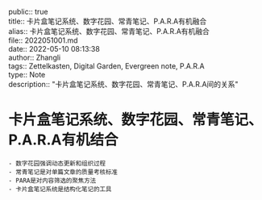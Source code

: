public:: true  
title:: 卡片盒笔记系统、数字花园、常青笔记、P.A.R.A有机融合  
alias:: 卡片盒笔记系统、数字花园、常青笔记、P.A.R.A有机融合  
file:: 2022051001.md  
date:: 2022-05-10 08:13:38  
author:: Zhangli  
tags:: Zettelkasten, Digital Garden, Evergreen note, P.A.R.A  
type:: Note  
description:: "卡片盒笔记系统、数字花园、常青笔记、P.A.R.A间的关系"

# 卡片盒笔记系统、数字花园、常青笔记、P.A.R.A有机结合
	- 数字花园强调动态更新和组织过程
	- 常青笔记是对单篇文章的质量考核标准
	- PARA是对内容筛选的聚焦方法
	- 卡片盒笔记系统是结构化笔记的工具